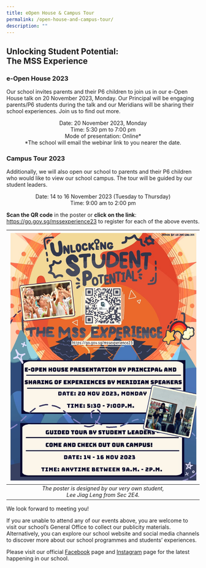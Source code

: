 ```yaml
---
title: eOpen House & Campus Tour
permalink: /open-house-and-campus-tour/
description: ""
---
```

## Unlocking Student Potential: <br>The MSS Experience

### e-Open House 2023

Our school invites parents and their P6 children to join us in our e-Open House talk on 20 November 2023, Monday. Our Principal will be engaging parents/P6 students during the talk and our Meridians will be sharing their school experiences. Join us to find out more. 

<p align="center">Date: 20 November 2023, Monday
<br> Time: 5:30 pm to 7:00 pm
<br>Mode of presentation: Online*
<br> *The school will email the webinar link to you nearer the date. </p>

### Campus Tour 2023

Additionally, we will also open our school to parents and their P6 children who would like to view our school campus. The tour will be guided by our student leaders. 

<p align="center"> Date: 14 to 16 November 2023 (Tuesday to Thursday)
<br> Time: 9:00 am to 2:00 pm </p>

**Scan the QR code** in the poster or **click on the link**: https://go.gov.sg/mssexperience23 to register for each of the above events.

|![](/images/Homepage%20and%20Logos/open%20house%20poster.jpg)|
|:---:|
| *The poster is designed by our very own student, <br>Lee Jiag Leng from Sec 2E4.* |

We look forward to meeting you!

If you are unable to attend any of our events above, you are welcome to visit our school’s General Office to collect our publicity materials. Alternatively, you can explore our school website and social media channels to discover more about our school programmes and students’ experiences. 

Please visit our official [Facebook](https://www.facebook.com/meridiansec/) page and [Instagram](https://www.instagram.com/meridian_sec/) page for the latest happening in our school.